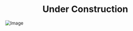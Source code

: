 <H1 align="center">Under Construction</h1>



![Image](landing_page/docs/assets/construction_cat.jpg)
